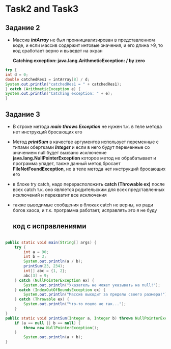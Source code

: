 # Task2 and Task3

## Задание 2

* Массив ***intArray*** не был проинициализирован в представленном коде,
    и если массив содержит интовые значения, и его длина >9, 
    то код сработает верно и выведет на экран 


    **Catching exception: java.lang.ArithmeticException: / by zero**
```java
try {
int d = 0;
double catchedRes1 = intArray[8] / d;
System.out.println("catchedRes1 = " + catchedRes1);
} catch (ArithmeticException e) {
System.out.println("Catching exception: " + e);
}
```

## Задание 3

* В строке метода ***main*** ***throws Exception*** не нужен т.к. 
    в теле метода нет инструкций бросающих его 
* Метод ***printSum*** в качестве аргументов использует переменные с типами обертками
    ***Integer*** и если в него будут переменные со значением null будет вызвано исключение 
    **java.lang.NullPointerException** которое метод не обрабатывает и программа упадет,
    также данный метод бросает **FileNotFoundException**, но в теле метода нет инструкций бросающих его
* в блоке try catch, надо перерасположить **catch (Throwable ex)** после всех catch т.к. 
    оно является родительским для всех представленных исключений и перехватит все исключения
* также выводимые сообщения в блоках catch не верны, но ради богов хаоса, и т.к. программа работает, исправлять это я не буду 

    ## код с исправлениями
```java

public static void main(String[] args) {
    try {
        int a = 90;
        int b = 3;
        System.out.println(a / b);
        printSum(23, 234);
        int[] abc = {1, 2};
        abc[3] = 9;
    } catch (NullPointerException ex) {
        System.out.println("Указатель не может указывать на null!");
    } catch (IndexOutOfBoundsException ex) {
        System.out.println("Массив выходит за пределы своего размера!");
    } catch (Throwable ex) {
        System.out.println("Что-то пошло не так...");
    }
}
public static void printSum(Integer a, Integer b) throws NullPointerException {
    if (a == null || b == null) {
        throw new NullPointerException();
    }
        System.out.println(a + b);
}
```